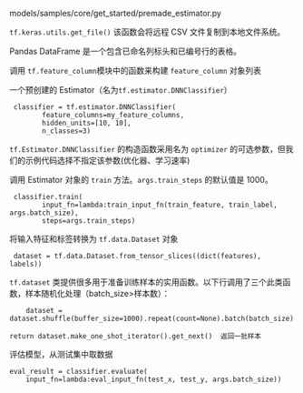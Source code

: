 models/samples/core/get_started/premade_estimator.py

`tf.keras.utils.get_file()` 该函数会将远程 CSV 文件复制到本地文件系统。

Pandas DataFrame 是一个包含已命名列标头和已编号行的表格。

调用 `tf.feature_column`模块中的函数来构建 `feature_column` 对象列表

一个预创建的 Estimator（名为`tf.estimator.DNNClassifier`）

```
 classifier = tf.estimator.DNNClassifier(
        feature_columns=my_feature_columns,
        hidden_units=[10, 10],
        n_classes=3)
```

`tf.Estimator.DNNClassifier` 的构造函数采用名为 `optimizer` 的可选参数，但我们的示例代码选择不指定该参数(优化器、学习速率)

调用 Estimator 对象的 `train` 方法。`args.train_steps` 的默认值是 1000。

```
 classifier.train(
        input_fn=lambda:train_input_fn(train_feature, train_label, args.batch_size),
        steps=args.train_steps)
```

将输入特征和标签转换为 `tf.data.Dataset` 对象

```
 dataset = tf.data.Dataset.from_tensor_slices((dict(features), labels))
```

`tf.dataset` 类提供很多用于准备训练样本的实用函数。以下行调用了三个此类函数，样本随机化处理（batch_size>样本数）：

```
    dataset = dataset.shuffle(buffer_size=1000).repeat(count=None).batch(batch_size)
```

```
return dataset.make_one_shot_iterator().get_next()  返回一批样本
```

评估模型，从测试集中取数据

```
eval_result = classifier.evaluate(
    input_fn=lambda:eval_input_fn(test_x, test_y, args.batch_size))
```
